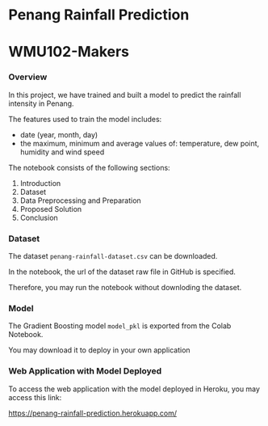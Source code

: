 # Penang Rainfall Prediction
# WMU102-Makers

### Overview

In this project, we have trained and built a model to predict the rainfall intensity in Penang.

The features used to train the model includes:
* date (year, month, day)
* the maximum, minimum and average values of: temperature, dew point, humidity and wind speed

The notebook consists of the following sections:
1. Introduction
2. Dataset
3. Data Preprocessing and Preparation
4. Proposed Solution
5. Conclusion

### Dataset

The dataset ```penang-rainfall-dataset.csv``` can be downloaded.

In the notebook, the url of the dataset raw file in GitHub is specified.

Therefore, you may run the notebook without downloding the dataset.

### Model

The Gradient Boosting model ```model_pkl``` is exported from the Colab Notebook.

You may download it to deploy in your own application

### Web Application with Model Deployed

To access the web application with the model deployed in Heroku, you may access this link:

https://penang-rainfall-prediction.herokuapp.com/


